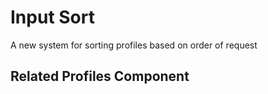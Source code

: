 # Input Sort

A new system for sorting profiles based on order of request

## Related Profiles Component

